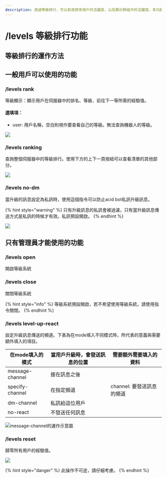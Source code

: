 ```yaml
---
description: 透過等級排行，可以有效排序用戶的活躍度，以及顯示群組中的活躍度。本功能預設開啟。
---
```


# /levels 等級排行功能

## 等級排行的運作方法

## 一般用戶可以使用的功能

### /levels rank

等級顯示：顯示用戶在伺服器中的排名、等級、前往下一等所需的經驗值。

#### 選填項：

* user: 用戶名稱，空白則視作要查看自己的等級。無法查詢機器人的等級。

![](https://cdn.discordapp.com/attachments/848902789681381416/949707422702899240/unknown.png)

### /levels ranking

查詢整個伺服器中的等級排行。使用下方的上下一頁按紐可以查看清單的其他部分。

![](https://media.discordapp.net/attachments/848902789681381416/949713595338469496/unknown.png)

### /levels no-dm

當升級的訊息設定為私訊時，使用這個指令可以防止acid bot私訊升級訊息。

{% hint style="warning" %}
只有升級訊息的私訊會被過濾，只有當升級訊息傳送方式是私訊的時候才有效。私訊預設開啟。
{% endhint %}

![](https://cdn.discordapp.com/attachments/848902789681381416/949729156898377728/unknown.png)

## 只有管理員才能使用的功能

### /levels open

開啟等級系統

### /levels close

關閉等級系統

{% hint style="info" %}
等級系統預設開啟，若不希望使用等級系統，請使用指令關閉。
{% endhint %}

### /levels level-up-react

設定升級訊息傳送的頻道。下表為在mode填入不同模式時，所代表的意義與需要額外填入的項目。

| 在mode填入的模式      | 當用戶升級時，會發送訊息的位置 | 需要額外需要填入的資料       |
| --------------- | --------------- | ----------------- |
| message-channel | 接在訊息之後          |                   |
| specify-channel | 在指定頻道           | channel: 要發送訊息的頻道 |
| dm-channel      | 私訊給這位用戶         |                   |
| no-react        | 不發送任何訊息         |                   |

![message-channel的運作示意圖](https://cdn.discordapp.com/attachments/848902789681381416/949730884993552434/unknown.png)

### /levels reset

歸零所有用戶的經驗值。

![](https://cdn.discordapp.com/attachments/815510939179941891/949717851034505256/unknown.png)

{% hint style="danger" %}
此操作不可逆，請仔細考慮。
{% endhint %}
